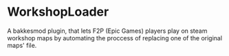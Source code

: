 # WorkshopLoader
A bakkesmod plugin, that lets F2P (Epic Games) players play on steam workshop maps by automating the proccess of replacing one of the original maps' file. 
